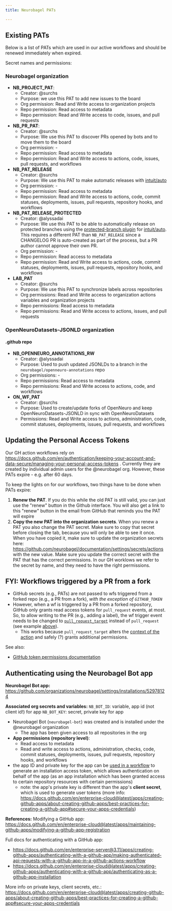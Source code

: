 ```yaml
---
title: Neurobagel PATs

---
```


## Existing PATs

Below is a list of PATs which are used in our active workflows and should be renewed immediately when expired.

Secret names and permissions:

### Neurobagel organization

- **NB_PROJECT_PAT**:
  - Creator: @surchs
  - Purpose: we use this PAT to add new issues to the board
  - Org permission: Read and Write access to organization projects
  - Repo permission: Read access to metadata
  - Repo permission: Read and Write access to code, issues, and pull requests
- **NB_PR_PAT**:
  - Creator: @surchs
  - Purpose: We use this PAT to discover PRs opened by bots and to move them to the board
  - Org permission: -
  - Repo permission: Read access to metadata
  - Repo permission: Read and Write access to actions, code, issues, pull requests, and workflows
- **NB_PAT_RELEASE**
  - Creator: @surchs
  - Purpose: We use this PAT to make automatic releases with [intuit/auto](https://github.com/intuit/auto)
  - Org permission: -
  - Repo permission: Read access to metadata
  - Repo permission: Read and Write access to actions, code, commit statuses, deployments, issues, pull requests, repository hooks, and workflows
- **NB_PAT_RELEASE_PROTECTED** 
  - Creator: @alyssadai
  - Purpose: We use this PAT to be able to automatically release on protected branches using the [protected-branch plugin](https://www.npmjs.com/package/@auto-it/protected-branch) for [intuit/auto](https://github.com/intuit/auto). This requires a different PAT than `NB_PAT_RELEASE` since a CHANGELOG PR is auto-created as part of the process, but a PR author cannot approve their own PR.
  - Org permission: -
  - Repo permission: Read access to metadata
  - Repo permission: Read and Write access to actions, code, commit statuses, deployments, issues, pull requests, repository hooks, and workflows
- **LAB_PAT**
  - Creator: @surchs
  - Purpose: We use this PAT to synchronize labels across repositories
  - Org permissions: Read and Write access to organization actions variables and organization projects
  - Repo permissions: Read access to metadata
  - Repo permissions: Read and Write access to actions, issues, and pull requests

### OpenNeuroDatasets-JSONLD organization
#### .github repo
- **NB_OPENNEURO_ANNOTATIONS_RW**
  - Creator: @alyssadai
  - Purpose: Used to push updated JSONLDs to a branch in the `neurobagel/openneuro-annotations` repo
  - Org permissions: -
  - Repo permissions: Read access to metadata
  - Repo permissions: Read and Write access to actions, code, and workflows
- **ON_WF_PAT**
  - Creator: @surchs
  - Purpose: Used to create/update forks of OpenNeuro and keep OpenNeuroDatasets-JSONLD in sync with OpenNeuroDatasets
  - Permissions: Read and Write access to actions, administration, code, commit statuses, deployments, issues, pull requests, and workflows

## Updating the Personal Access Tokens
Our GH action workflows rely on https://docs.github.com/en/authentication/keeping-your-account-and-data-secure/managing-your-personal-access-tokens .
Currently they are created by individual admin users for the @neurobagel org.
However, these PATs expire - e.g. after 60 days.

To keep the lights on for our workflows, two things have to be done when PATs expire:

1. **Renew the PAT**. If you do this while the old PAT is still valid, you
can just use the "renew" button in the Github interface. You will also get a link
to this "renew" button in the email from GitHub that reminds you the PAT will expire
2. **Copy the new PAT into the organization secrets**. When you renew a PAT you 
also change the PAT secret. Make sure to copy that secret before closing the tab,
because you will only be able to see it once. When you have copied it, make
sure to update the organization secrets here: https://github.com/neurobagel/documentation/settings/secrets/actions
with the new value. Make sure you update the correct secret with the PAT that
has the correct permissions. In our GH worklows we refer to the secret by name,
and they need to have the right permissions.


## FYI: Workflows triggered by a PR from a fork

- GitHub secrets (e.g., PATs) are not passed to wfs triggered from a forked repo (e.g., a PR from a fork), _with the exception of `GITHUB_TOKEN`_
- However, when a wf is triggered by a PR from a forked repository, GitHub only grants read access tokens for `pull_request` events, at most. 
So, to allow writing to the PR (e.g., adding a label), the wf trigger event needs to be changed to [`pull_request_target`](https://docs.github.com/en/actions/using-workflows/events-that-trigger-workflows#pull_request_target) instead of `pull_request` (see example [above](#create-workflow)).
  - This works because `pull_request_target` alters the [context of the action](https://docs.github.com/en/actions/using-workflows/events-that-trigger-workflows#pull_request_target) and safely (?) grants additional permissions.

See also:
- [GitHub token permissions documentation](https://docs.github.com/en/actions/security-guides/automatic-token-authentication#permissions-for-the-github_token)

## Authenticating using the Neurobagel Bot app
**Neurobagel Bot app:** https://github.com/organizations/neurobagel/settings/installations/52978124

**Associated org secrets and variables:**
`NB_BOT_ID`: variable, app id (not client id!) for app
`NB_BOT_KEY`: secret, private key for app

- Neurobagel Bot (`neurobagel-bot`) was created and is installed under the @neurobagel organization
  - The app has been given access to all repositories in the org
- **App permissions (repository level)**:
  - Read access to metadata
  - Read and write access to actions, administration, checks, code, commit statuses, deployments, issues, pull requests, repository hooks, and workflows
- the app ID and private key for the app can be [used in a workflow](https://docs.github.com/en/enterprise-server@3.11/apps/creating-github-apps/authenticating-with-a-github-app/making-authenticated-api-requests-with-a-github-app-in-a-github-actions-workflow) to generate an installation access token, which allows authentication on behalf of the app (as an app installation which has been granted access to certain repository resources with certain permissions)
  - note: the app's private key is different than the app's **client secret**, which is used to generate user tokens (more info: https://docs.github.com/en/enterprise-cloud@latest/apps/creating-github-apps/about-creating-github-apps/best-practices-for-creating-a-github-app#secure-your-apps-credentials)


**References:**
Modifying a GitHub app:
https://docs.github.com/en/enterprise-cloud@latest/apps/maintaining-github-apps/modifying-a-github-app-registration

Full docs for authenticating with a GitHub app: 
- https://docs.github.com/en/enterprise-server@3.11/apps/creating-github-apps/authenticating-with-a-github-app/making-authenticated-api-requests-with-a-github-app-in-a-github-actions-workflow
- https://docs.github.com/en/enterprise-cloud@latest/apps/creating-github-apps/authenticating-with-a-github-app/authenticating-as-a-github-app-installation

More info on private keys, client secrets, etc.:
https://docs.github.com/en/enterprise-cloud@latest/apps/creating-github-apps/about-creating-github-apps/best-practices-for-creating-a-github-app#secure-your-apps-credentials